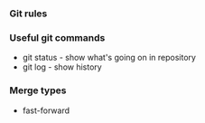 ### Git rules

### Useful git commands
- git status - show what's going on in repository
- git log - show history

### Merge types
- fast-forward
